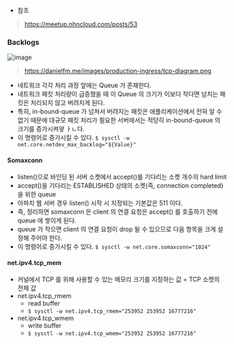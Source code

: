 * 참조
> https://meetup.nhncloud.com/posts/53

### Backlogs
![image](https://danielfm.me/images/production-ingress/tcp-diagram.png)
> https://danielfm.me/images/production-ingress/tcp-diagram.png

* 네트워크 각각 처리 과정 앞에는 Queue 가 존재한다.
* 네트워크 패킷 처리량이 급증했을 때 이 Queue 의 크기가 이보다 작다면 넘치는 패킷은 처리되지 않고 버려지게 된다.
* 특히, in-bound-queue 가 넘쳐서 버려지는 패킷은 애플리케이션에서 전혀 알 수 없기 때문에 대규모 패킷 처리가 필요한 서버에서는 적당히 in-bound-queue 의 크기를 증가시켜얗 ㅏㄴ다.
* 이 명령어로 증가시킬 수 있다. ```$ sysctl -w net.core.netdev_max_backlog="${Value}"```

#### Somaxconn
* listen()으로 바인딩 된 서버 소켓에서 accept()를 기다리는 소켓 개수의 hard limit
* accept()을 기다리는 ESTABLISHED 상태의 소켓(즉, connection completed)을 위한 queue
* 아파치 웹 서버 경우 listen() 시작 시 지정되는 기본값은 511 이다.
* 즉, 정리하면 somaxconn 은 client 의 연결 요청은 accept() 를 호출하기 전에 queue 에 쌓이게 된다.
* queue 가 작으면 client 의 연결 요청이 drop 될 수 있으므로 다음 항목을 크게 설정해 주어야 한다.
* 이 명령어로 증가시킬 수 있다. ```$ sysctl -w net.core.somaxconn="1024"```

#### net.ipv4.tcp_mem
* 커널에서 TCP 를 위해 사용할 수 있는 메모리 크기를 지정하는 값 = TCP 소켓의 전체 값
* net.ipv4.tcp_rmem
  * read buffer
  * ```$ sysctl -w net.ipv4.tcp_rmem="253952 253952 16777216"```
* net.ipv4.tcp_wmem
  * write buffer
  * ```$ sysctl -w net.ipv4.tcp_wmem="253952 253952 16777216"```
